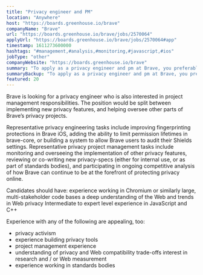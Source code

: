 ```yaml
---
title: "Privacy engineer and PM"
location: "Anywhere"
host: "https://boards.greenhouse.io/brave"
companyName: "Brave"
url: "https://boards.greenhouse.io/brave/jobs/2570064"
applyUrl: "https://boards.greenhouse.io/brave/jobs/2570064#app"
timestamp: 1611273600000
hashtags: "#management,#analysis,#monitoring,#javascript,#ios"
jobType: "other"
companyWebsite: "https://boards.greenhouse.io/brave"
summary: "To apply as a privacy engineer and pm at Brave, you preferably need to have experience working in Chromium or similarly large, multi-stakeholder code bases a deep understanding of the Web and trends in Web privacy."
summaryBackup: "To apply as a privacy engineer and pm at Brave, you preferably need to have some knowledge of: #management, #javascript, #ios."
featured: 20
---
```


Brave is looking for a privacy engineer who is also interested in project management responsibilities. The position would be split between implementing new privacy features, and helping oversee other parts of Brave’s privacy projects.

Representative privacy engineering tasks include improving fingerprinting protections in Brave iOS, adding the ability to limit permission lifetimes in brave-core, or building a system to allow Brave users to audit their Shields settings. Representative privacy project management tasks include monitoring and overseeing the implementation of other privacy features, reviewing or co-writing new privacy-specs (either for internal use, or as part of standards bodies), and participating in ongoing competitive analysis of how Brave can continue to be at the forefront of protecting privacy online.

Candidates should have: experience working in Chromium or similarly large, multi-stakeholder code bases a deep understanding of the Web and trends in Web privacy Intermediate to expert level experience in JavaScript and C++

Experience with any of the following are appealing, too:

*   privacy activism
*   experience building privacy tools
*   project management experience
*   understanding of privacy and Web compatibility trade-offs interest in research and / or Web measurement
*   experience working in standards bodies
